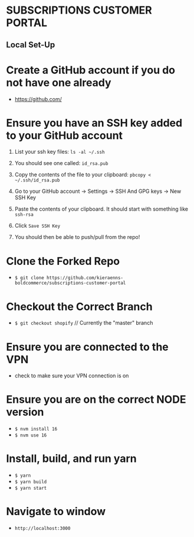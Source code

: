 # SUBSCRIPTIONS CUSTOMER PORTAL

## Local Set-Up

# Create a GitHub account if you do not have one already

- https://github.com/

# Ensure you have an SSH key added to your GitHub account

1. List your ssh key files: 
`ls -al ~/.ssh`

2. You should see one called: 
`id_rsa.pub`

3. Copy the contents of the file to your clipboard: 
`pbcopy < ~/.ssh/id_rsa.pub`

4. Go to your GitHub account -> Settings -> SSH And GPG keys -> New SSH Key

5. Paste the contents of your clipboard. It should start with something like `ssh-rsa`

6. Click `Save SSH Key`

7. You should then be able to push/pull from the repo!

# Clone the Forked Repo

- `$ git clone https://github.com/kieraenns-boldcommerce/subscriptions-customer-portal`

# Checkout the Correct Branch

- `$ git checkout shopify` // Currently the "master" branch

# Ensure you are connected to the VPN

- check to make sure your VPN connection is on

# Ensure you are on the correct NODE version

- `$ nvm install 16`
- `$ nvm use 16`

# Install, build, and run yarn

- `$ yarn`
- `$ yarn build`
- `$ yarn start`

# Navigate to window

- `http://localhost:3000`